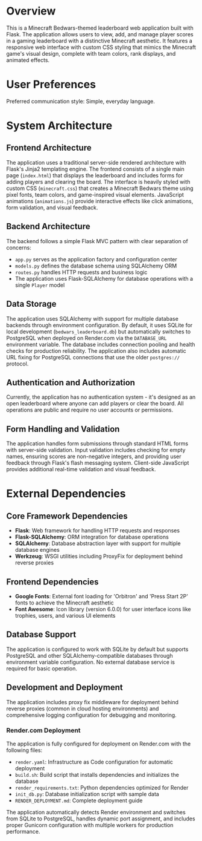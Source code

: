# Overview

This is a Minecraft Bedwars-themed leaderboard web application built with Flask. The application allows users to view, add, and manage player scores in a gaming leaderboard with a distinctive Minecraft aesthetic. It features a responsive web interface with custom CSS styling that mimics the Minecraft game's visual design, complete with team colors, rank displays, and animated effects.

# User Preferences

Preferred communication style: Simple, everyday language.

# System Architecture

## Frontend Architecture
The application uses a traditional server-side rendered architecture with Flask's Jinja2 templating engine. The frontend consists of a single main page (`index.html`) that displays the leaderboard and includes forms for adding players and clearing the board. The interface is heavily styled with custom CSS (`minecraft.css`) that creates a Minecraft Bedwars theme using pixel fonts, team colors, and game-inspired visual elements. JavaScript animations (`animations.js`) provide interactive effects like click animations, form validation, and visual feedback.

## Backend Architecture
The backend follows a simple Flask MVC pattern with clear separation of concerns:
- `app.py` serves as the application factory and configuration center
- `models.py` defines the database schema using SQLAlchemy ORM
- `routes.py` handles HTTP requests and business logic
- The application uses Flask-SQLAlchemy for database operations with a single `Player` model

## Data Storage
The application uses SQLAlchemy with support for multiple database backends through environment configuration. By default, it uses SQLite for local development (`bedwars_leaderboard.db`) but automatically switches to PostgreSQL when deployed on Render.com via the `DATABASE_URL` environment variable. The database includes connection pooling and health checks for production reliability. The application also includes automatic URL fixing for PostgreSQL connections that use the older `postgres://` protocol.

## Authentication and Authorization
Currently, the application has no authentication system - it's designed as an open leaderboard where anyone can add players or clear the board. All operations are public and require no user accounts or permissions.

## Form Handling and Validation
The application handles form submissions through standard HTML forms with server-side validation. Input validation includes checking for empty names, ensuring scores are non-negative integers, and providing user feedback through Flask's flash messaging system. Client-side JavaScript provides additional real-time validation and visual feedback.

# External Dependencies

## Core Framework Dependencies
- **Flask**: Web framework for handling HTTP requests and responses
- **Flask-SQLAlchemy**: ORM integration for database operations
- **SQLAlchemy**: Database abstraction layer with support for multiple database engines
- **Werkzeug**: WSGI utilities including ProxyFix for deployment behind reverse proxies

## Frontend Dependencies
- **Google Fonts**: External font loading for 'Orbitron' and 'Press Start 2P' fonts to achieve the Minecraft aesthetic
- **Font Awesome**: Icon library (version 6.0.0) for user interface icons like trophies, users, and various UI elements

## Database Support
The application is configured to work with SQLite by default but supports PostgreSQL and other SQLAlchemy-compatible databases through environment variable configuration. No external database service is required for basic operation.

## Development and Deployment
The application includes proxy fix middleware for deployment behind reverse proxies (common in cloud hosting environments) and comprehensive logging configuration for debugging and monitoring.

### Render.com Deployment
The application is fully configured for deployment on Render.com with the following files:
- `render.yaml`: Infrastructure as Code configuration for automatic deployment
- `build.sh`: Build script that installs dependencies and initializes the database
- `render_requirements.txt`: Python dependencies optimized for Render
- `init_db.py`: Database initialization script with sample data
- `RENDER_DEPLOYMENT.md`: Complete deployment guide

The application automatically detects Render environment and switches from SQLite to PostgreSQL, handles dynamic port assignment, and includes proper Gunicorn configuration with multiple workers for production performance.